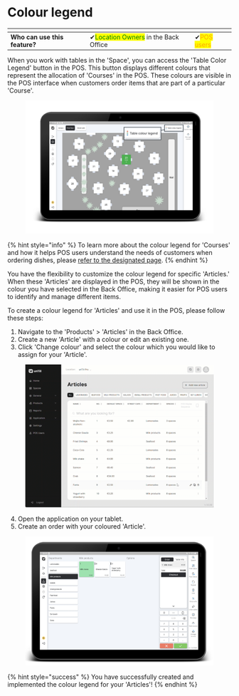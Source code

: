# Colour legend

<table data-card-size="large" data-view="cards"><thead><tr><th></th><th></th><th></th></tr></thead><tbody><tr><td><strong>Who can use this feature?</strong></td><td><span data-gb-custom-inline data-tag="emoji" data-code="2714">✔</span><mark style="color:green;">Location Owners</mark> in the Back Office</td><td><span data-gb-custom-inline data-tag="emoji" data-code="2714">✔</span><mark style="color:orange;">POS users</mark></td></tr></tbody></table>

When you work with tables in the 'Space', you can access the 'Table Color Legend' button in the POS. This button displays different colours that represent the allocation of 'Courses' in the POS. These colours are visible in the POS interface when customers order items that are part of a particular 'Course'.&#x20;

<figure><img src="../../.gitbook/assets/colour-legend-button.png" alt=""><figcaption></figcaption></figure>

{% hint style="info" %}
To learn more about the colour legend for 'Courses' and how it helps POS users understand the needs of customers when ordering dishes, please [refer to the designated page](../products/courses/courses-colours.md).
{% endhint %}

You have the flexibility to customize the colour legend for specific 'Articles.' When these 'Articles' are displayed in the POS, they will be shown in the colour you have selected in the Back Office, making it easier for POS users to identify and manage different items.

To create a colour legend for 'Articles' and use it in the POS, please follow these steps:

1. Navigate to the 'Products' > 'Articles' in the Back Office.
2. Create a new 'Article' with a colour or edit an existing one.
3. Click 'Change colour' and select the colour which you would like to assign for your 'Article'.

<figure><img src="../../.gitbook/assets/colour-legend.gif" alt=""><figcaption></figcaption></figure>

4. Open the application on your tablet.
5. Create an order with your coloured 'Article'.

<figure><img src="../../.gitbook/assets/colour-tablet.png" alt=""><figcaption></figcaption></figure>

{% hint style="success" %}
You have successfully created and implemented the colour legend for your 'Articles'!
{% endhint %}
